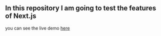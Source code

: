## In this repository I am going to test the features of Next.js

you can see the live demo [here]("my-tests-nextjs.vercel.app")